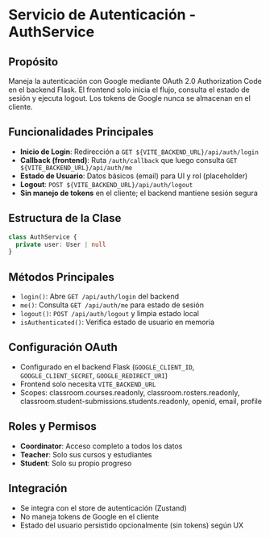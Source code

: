 # Servicio de Autenticación - AuthService

## Propósito
Maneja la autenticación con Google mediante OAuth 2.0 Authorization Code en el backend Flask. El frontend solo inicia el flujo, consulta el estado de sesión y ejecuta logout. Los tokens de Google nunca se almacenan en el cliente.

## Funcionalidades Principales
- **Inicio de Login**: Redirección a `GET ${VITE_BACKEND_URL}/api/auth/login`
- **Callback (frontend)**: Ruta `/auth/callback` que luego consulta `GET ${VITE_BACKEND_URL}/api/auth/me`
- **Estado de Usuario**: Datos básicos (email) para UI y rol (placeholder)
- **Logout**: `POST ${VITE_BACKEND_URL}/api/auth/logout`
- **Sin manejo de tokens** en el cliente; el backend mantiene sesión segura

## Estructura de la Clase
```typescript
class AuthService {
  private user: User | null
}
```

## Métodos Principales
- `login()`: Abre `GET /api/auth/login` del backend
- `me()`: Consulta `GET /api/auth/me` para estado de sesión
- `logout()`: `POST /api/auth/logout` y limpia estado local
- `isAuthenticated()`: Verifica estado de usuario en memoria

## Configuración OAuth
- Configurado en el backend Flask (`GOOGLE_CLIENT_ID`, `GOOGLE_CLIENT_SECRET`, `GOOGLE_REDIRECT_URI`)
- Frontend solo necesita `VITE_BACKEND_URL`
- Scopes: classroom.courses.readonly, classroom.rosters.readonly, classroom.student-submissions.students.readonly, openid, email, profile

## Roles y Permisos
- **Coordinator**: Acceso completo a todos los datos
- **Teacher**: Solo sus cursos y estudiantes
- **Student**: Solo su propio progreso

## Integración
- Se integra con el store de autenticación (Zustand)
- No maneja tokens de Google en el cliente
- Estado del usuario persistido opcionalmente (sin tokens) según UX

